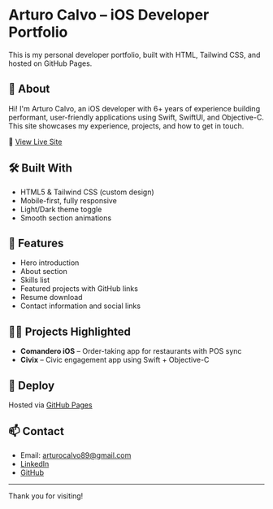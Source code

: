 # Arturo Calvo – iOS Developer Portfolio

This is my personal developer portfolio, built with HTML, Tailwind CSS, and hosted on GitHub Pages.

## 🌟 About

Hi! I'm Arturo Calvo, an iOS developer with 6+ years of experience building performant, user-friendly applications using Swift, SwiftUI, and Objective-C.  
This site showcases my experience, projects, and how to get in touch.

🔗 [View Live Site](https://shijo64.github.io/arturocalvo.github.io/)

## 🛠 Built With

- HTML5 & Tailwind CSS (custom design)
- Mobile-first, fully responsive
- Light/Dark theme toggle
- Smooth section animations

## 📂 Features

- Hero introduction
- About section
- Skills list
- Featured projects with GitHub links
- Resume download
- Contact information and social links

## 🧑‍💻 Projects Highlighted

- **Comandero iOS** – Order-taking app for restaurants with POS sync  
- **Civix** – Civic engagement app using Swift + Objective-C

## 🚀 Deploy

Hosted via [GitHub Pages](https://pages.github.com)

## 📫 Contact

- Email: [arturocalvo89@gmail.com](mailto:arturocalvo89@gmail.com)  
- [LinkedIn](https://www.linkedin.com/in/arturo-calvo/)  
- [GitHub](https://github.com/Shijo64)

---

Thank you for visiting!
